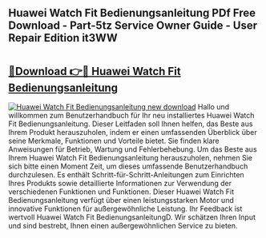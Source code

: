 ## Huawei Watch Fit Bedienungsanleitung PDf Free Download - Part-5tz Service Owner Guide - User Repair Edition it3WW

# <h2><a href="http://df00hp.blite.top/?on=Huawei+Watch+Fit+Bedienungsanleitung">🔗Download 👉🔴 Huawei Watch Fit Bedienungsanleitung</a></h2>

[![Huawei Watch Fit Bedienungsanleitung new download](https://i.imgur.com/lujVjoI.png)](http://df00hp.blite.top/?on=Huawei+Watch+Fit+Bedienungsanleitung)
Hallo und willkommen zum Benutzerhandbuch für Ihr neu installiertes Huawei Watch Fit Bedienungsanleitung. Dieser Leitfaden soll Ihnen helfen, das Beste aus Ihrem Produkt herauszuholen, indem er einen umfassenden Überblick über seine Merkmale, Funktionen und Vorteile bietet. Sie finden klare Anweisungen für Betrieb, Wartung und Fehlerbehebung. Um das Beste aus Ihrem Huawei Watch Fit Bedienungsanleitung herauszuholen, nehmen Sie sich bitte einen Moment Zeit, um dieses umfassende Benutzerhandbuch durchzulesen. Es enthält Schritt-für-Schritt-Anleitungen zum Einrichten Ihres Produkts sowie detaillierte Informationen zur Verwendung der verschiedenen Funktionen und Funktionen. Dieser Huawei Watch Fit Bedienungsanleitung verfügt über einen leistungsstarken Motor und innovative Funktionen für außergewöhnliche Leistung. Ihr Feedback ist wertvoll Huawei Watch Fit BedienungsanleitungD. Wir schätzen Ihren Input und sind bestrebt, Ihnen einen außergewöhnlichen Service zu bieten.

